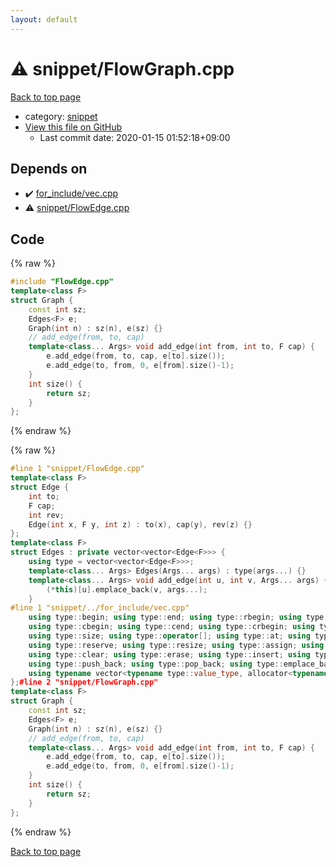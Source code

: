 ```yaml
---
layout: default
---
```


<!-- mathjax config similar to math.stackexchange -->
<script type="text/javascript" async
  src="https://cdnjs.cloudflare.com/ajax/libs/mathjax/2.7.5/MathJax.js?config=TeX-MML-AM_CHTML">
</script>
<script type="text/x-mathjax-config">
  MathJax.Hub.Config({
    TeX: { equationNumbers: { autoNumber: "AMS" }},
    tex2jax: {
      inlineMath: [ ['$','$'] ],
      processEscapes: true
    },
    "HTML-CSS": { matchFontHeight: false },
    displayAlign: "left",
    displayIndent: "2em"
  });
</script>

<script type="text/javascript" src="https://cdnjs.cloudflare.com/ajax/libs/jquery/3.4.1/jquery.min.js"></script>
<script src="https://cdn.jsdelivr.net/npm/jquery-balloon-js@1.1.2/jquery.balloon.min.js" integrity="sha256-ZEYs9VrgAeNuPvs15E39OsyOJaIkXEEt10fzxJ20+2I=" crossorigin="anonymous"></script>
<script type="text/javascript" src="../../assets/js/copy-button.js"></script>
<link rel="stylesheet" href="../../assets/css/copy-button.css" />


# :warning: snippet/FlowGraph.cpp

<a href="../../index.html">Back to top page</a>

* category: <a href="../../index.html#54de4c5e0ecfc39083b31b56ee36cb19">snippet</a>
* <a href="{{ site.github.repository_url }}/blob/master/snippet/FlowGraph.cpp">View this file on GitHub</a>
    - Last commit date: 2020-01-15 01:52:18+09:00




## Depends on

* :heavy_check_mark: <a href="../for_include/vec.cpp.html">for_include/vec.cpp</a>
* :warning: <a href="FlowEdge.cpp.html">snippet/FlowEdge.cpp</a>


## Code

<a id="unbundled"></a>
{% raw %}
```cpp
#include "FlowEdge.cpp"
template<class F>
struct Graph {
	const int sz;
	Edges<F> e;
	Graph(int n) : sz(n), e(sz) {}
	// add_edge(from, to, cap)
	template<class... Args> void add_edge(int from, int to, F cap) {
		e.add_edge(from, to, cap, e[to].size());
		e.add_edge(to, from, 0, e[from].size()-1);
	}
	int size() {
		return sz;
	}
};
```
{% endraw %}

<a id="bundled"></a>
{% raw %}
```cpp
#line 1 "snippet/FlowEdge.cpp"
template<class F>
struct Edge {
	int to;
	F cap;
	int rev;
	Edge(int x, F y, int z) : to(x), cap(y), rev(z) {}
};
template<class F>
struct Edges : private vector<vector<Edge<F>>> {
	using type = vector<vector<Edge<F>>>;
	template<class... Args> Edges(Args... args) : type(args...) {}
	template<class... Args> void add_edge(int u, int v, Args... args) {
		(*this)[u].emplace_back(v, args...);
	}
#line 1 "snippet/../for_include/vec.cpp"
	using type::begin; using type::end; using type::rbegin; using type::rend;
	using type::cbegin; using type::cend; using type::crbegin; using type::crend;
	using type::size; using type::operator[]; using type::at; using type::back; using type::front;
	using type::reserve; using type::resize; using type::assign; using type::shrink_to_fit;
	using type::clear; using type::erase; using type::insert; using type::swap; 
	using type::push_back; using type::pop_back; using type::emplace_back; using type::empty;
	using typename vector<typename type::value_type, allocator<typename type::value_type>>::iterator;#line 16 "snippet/FlowEdge.cpp"
};#line 2 "snippet/FlowGraph.cpp"
template<class F>
struct Graph {
	const int sz;
	Edges<F> e;
	Graph(int n) : sz(n), e(sz) {}
	// add_edge(from, to, cap)
	template<class... Args> void add_edge(int from, int to, F cap) {
		e.add_edge(from, to, cap, e[to].size());
		e.add_edge(to, from, 0, e[from].size()-1);
	}
	int size() {
		return sz;
	}
};
```
{% endraw %}

<a href="../../index.html">Back to top page</a>

